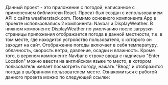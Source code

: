 Данный проект - это приложение с погодой, написанное с применением библиотеки React. Проект был создан с использованием
API с сайта weatherstack.com. 
Помимо основного компонента App в проекте использовались 2 компонента: Navbar и DisplayWeather. В нижнем компоненте 
DisplayWeather по умолчанию после загрузки страницы приложения отображается погода в данной местности, т.е. 
в том месте, где находится устройство пользователя, с которого он заходит на сайт. Отображение погоды включает 
в себя температуру, облачность, скорость ветра, давление, осадки и влажность.
Кроме того, в верхнем компоненте Navbar в строке ввода с надписью "Enter Location" можно ввести на английском языке то место, 
в котором пользователь желает посмотреть погоду, нажать "Ввод" и отобразится погода в выбранном пользователем месте.
Ознакомиться с работой данного проекта можно по следующей ссылке: